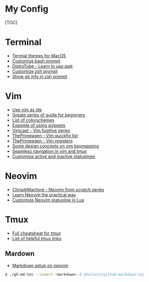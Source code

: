 # My Config

[TOC]

# Terminal
+ [Termial themes for MacOS](https://github.com/lysyi3m/macos-terminal-themes)
+ [Customize bash prompt](https://phoenixnap.com/kb/change-bash-prompt-linux)
+ [DistroTube - Learn to use awk](https://youtu.be/9YOZmI-zWok)
+ [Customize zsh prompt](https://scriptingosx.com/2019/07/moving-to-zsh-06-customizing-the-zsh-prompt/)
+ [Show git info in zsh prompt](https://arjanvandergaag.nl/blog/customize-zsh-prompt-with-vcs-info.html)

# Vim
+ [Use vim as ide](https://github.com/yangyangwithgnu/use_vim_as_ide)
+ [Greate series of guide for beginners](https://thevaluable.dev/vim-beginner/)
+ [List of colorschemes](https://vimcolorschemes.com)
+ [Example of using snippets](https://castel.dev/post/lecture-notes-1/)
+ [Vimcast - Vim fugitive series](http://vimcasts.org/blog/2011/05/the-fugitive-series/)
+ [ThePrimeagen - Vim quickfix list](https://youtu.be/IoyW8XYGqjM)
+ [ThePrimeagen - Vim registers](https://youtu.be/Q5eDxR7bU2k)
+ [Some design concepts on vim keymapping](https://medium.com/@lakshmankumar12/vim-and-key-mapping-f02db3f88b58)
+ [Seamless navigation in vim and tmux](https://www.bugsnag.com/blog/tmux-and-vim)
+ [Customize active and inactive statuslines](https://jip.dev/posts/a-simpler-vim-statusline/)

# Neovim
+ [Chris@Machine - Neovim from scratch series](https://youtube.com/playlist?list=PLhoH5vyxr6Qq41NFL4GvhFp-WLd5xzIzZ)
+ [Learn Neovim the practical way](https://alpha2phi.medium.com/learn-neovim-the-practical-way-8818fcf4830f#545a)
+ [Customize Neovim statusline in Lua](https://nuxsh.is-a.dev/blog/custom-nvim-statusline.html)

# Tmux
+ [Full cheatsheat for tmux](https://tmuxcheatsheet.com)
+ [List of helpful tmux links](https://github.com/rothgar/awesome-tmux)

## Mardown
+ [Markdown setup on neovim](https://zhuanlan.zhihu.com/p/84773275)

```bash
$ ./gh-md-toc --insert <markdown> # ekalinin/github-markdown-toc
```

